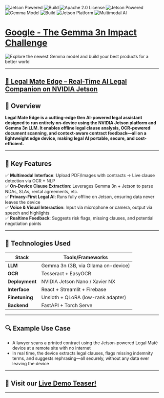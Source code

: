 ![Jetson Powered](https://img.shields.io/badge/Jetson-Nano%20%7C%20Xavier%20NX-blue)
![Build](https://img.shields.io/badge/build-passing-brightgreen)
![Apache 2.0 License](https://img.shields.io/github/license/legalmate/legalmate-edge) 
![Jetson Powered](https://img.shields.io/badge/Jetson-Nano%20%7C%20Xavier%20NX-blue)
![Gemma Model](https://img.shields.io/badge/Gemma-3n%204B-multimodal) 
![Build](https://img.shields.io/badge/build-passing-brightgreen)
![Jetson Platform](https://img.shields.io/badge/Jetson-Nano--Ready-green)
![Multimodal AI](https://img.shields.io/badge/Multimodal-AI--Vision--Language-blueviolet)


# [Google - The Gemma 3n Impact Challenge](https://www.kaggle.com/competitions/google-gemma-3n-hackathon)

![Explore the newest Gemma model and build your best products for a better world](https://www.googleapis.com/download/storage/v1/b/kaggle-user-content/o/inbox%2F23623109%2Fe4c38d16ecc0580caf620235c7c6dc0a%2Fheader.png?generation=1754312063215711&alt=media)

-------

## [🧠 Legal Mate Edge – Real-Time AI Legal Companion on NVIDIA Jetson](https://www.kaggle.com/competitions/google-gemma-3n-hackathon)

## 🚀 Overview

**Legal Mate Edge is a cutting-edge Gen AI-powered legal assistant designed to run entirely on-device using the NVIDIA Jetson platform and Gemma 3n LLM. It enables offline legal clause analysis, OCR-powered document scanning, and context-aware contract feedback—all on a lightweight edge device, making legal AI portable, secure, and cost-efficient.**

---

## 🔧 Key Features

✅ **Multimodal Interface**: Upload PDF/Images with contracts → Live clause detection via OCR + NLP  
✅ **On-Device Clause Extraction**: Leverages Gemma 3n + Jetson to parse NDAs, SLAs, rental agreements, etc.  
✅ **Privacy-First Legal AI**: Runs fully offline on Jetson, ensuring data never leaves the device  
✅ **Voice & Visual Interaction**: Input via microphone or camera, output via speech and highlights  
✅ **Realtime Feedback**: Suggests risk flags, missing clauses, and potential negotiation points  

---

## 🔌 Technologies Used

| **Stack**       | **Tools/Frameworks**               |
|-----------------|------------------------------------|
| **LLM**         | Gemma 3n (3B, via Ollama on-device)|
| **OCR**         | Tesseract + EasyOCR                |
| **Deployment**  | NVIDIA Jetson Nano / Xavier NX     |
| **Interface**   | React + Streamlit + Firebase       |
| **Finetuning**  | Unsloth + QLoRA (low-rank adapter) |
| **Backend**     | FastAPI + Torch Serve              |

---

## 🔍 Example Use Case

- A lawyer scans a printed contract using the Jetson-powered Legal Maté device at a remote site with no internet  
- In real time, the device extracts legal clauses, flags missing indemnity terms, and suggests rephrasing—all securely, without any data ever leaving the device  

---

## 🔗 Visit our [Live Demo Teaser!](https://youtu.be/Z_ZmGqm3iow?si=s5LJzxm46K2CWZxE)

-----------------------

